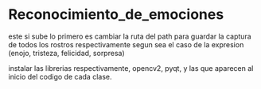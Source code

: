 # Reconocimiento_de_emociones
este si sube
 lo primero es cambiar la ruta del path para guardar la captura de todos los rostros respectivamente segun sea el caso de la expresion (enojo, tristeza, felicidad, sorpresa)
 
 instalar las librerias respectivamente, opencv2, pyqt, y las que aparecen al inicio del codigo de cada clase.
 

